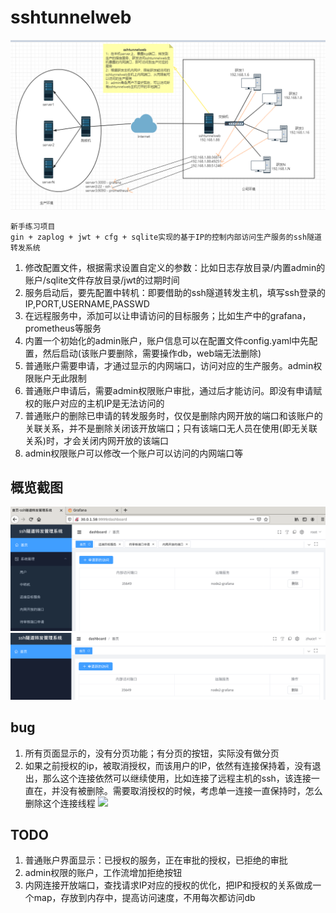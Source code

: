# sshtunnelweb

![](./docs/images/sshtunnelweb.png)

```
新手练习项目
gin + zaplog + jwt + cfg + sqlite实现的基于IP的控制内部访问生产服务的ssh隧道转发系统
```
1. 修改配置文件，根据需求设置自定义的参数：比如日志存放目录/内置admin的账户/sqlite文件存放目录/jwt的过期时间
2. 服务启动后，要先配置中转机：即要借助的ssh隧道转发主机，填写ssh登录的IP,PORT,USERNAME,PASSWD
3. 在远程服务中，添加可以让申请访问的目标服务；比如生产中的grafana，prometheus等服务
4. 内置一个初始化的admin账户，账户信息可以在配置文件config.yaml中先配置，然后启动(该账户要删除，需要操作db，web端无法删除)
5. 普通账户需要申请，才通过显示的内网端口，访问对应的生产服务。admin权限账户无此限制
6. 普通账户申请后，需要admin权限账户审批，通过后才能访问。即没有申请赋权的账户对应的主机IP是无法访问的
7. 普通账户的删除已申请的转发服务时，仅仅是删除内网开放的端口和该账户的关联关系，并不是删除关闭该开放端口；只有该端口无人员在使用(即无关联关系)时，才会关闭内网开放的该端口
8. admin权限账户可以修改一个账户可以访问的内网端口等

## 概览截图
![](./docs/images/admin.png)
![](./docs/images/user.png)

## bug
1. 所有页面显示的，没有分页功能；有分页的按钮，实际没有做分页
2. 如果之前授权的ip，被取消授权，而该用户的IP，依然有连接保持着，没有退出，那么这个连接依然可以继续使用，比如连接了远程主机的ssh，该连接一直在，并没有被删除。需要取消授权的时候，考虑单一连接一直保持时，怎么删除这个连接线程
![](./doc/images/conn-bug.png)

## TODO
1. 普通账户界面显示：已授权的服务，正在审批的授权，已拒绝的审批
2. admin权限的账户，工作流增加拒绝按钮
3. 内网连接开放端口，查找请求IP对应的授权的优化，把IP和授权的关系做成一个map，存放到内存中，提高访问速度，不用每次都访问db